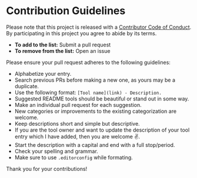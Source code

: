 # Contribution Guidelines

Please note that this project is released with a [Contributor Code of Conduct](code-of-conduct.md). By participating in this project you agree to abide by its terms.

- **To add to the list:** Submit a pull request
- **To remove from the list:** Open an issue

Please ensure your pull request adheres to the following guidelines:

- Alphabetize your entry.
- Search previous PRs before making a new one, as yours may be a duplicate.
- Use the following format: `[Tool name](link) - Description.`
- Suggested README tools should be beautiful or stand out in some way.
- Make an individual pull request for each suggestion.
- New categories or improvements to the existing categorization are welcome.
- Keep descriptions short and simple but descriptive.
- If you are the tool owner and want to update the description of your tool entry which I have added, then you are welcome ✌.
- Start the description with a capital and end with a full stop/period.
- Check your spelling and grammar.
- Make sure to use `.editorconfig` while formating.

Thank you for your contributions!

